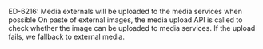 ED-6216: Media externals will be uploaded to the media services when possible
On paste of external images, the media upload API is called to check whether the image can be uploaded to media services. 
If the upload fails, we fallback to external media. 
